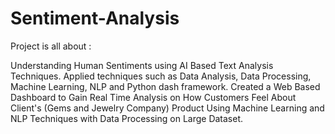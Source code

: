 # Sentiment-Analysis
Project is all about :

Understanding Human Sentiments using AI Based Text Analysis Techniques. Applied techniques such as Data Analysis, Data Processing, Machine Learning, NLP and Python dash framework. Created a Web Based Dashboard to Gain Real Time Analysis on How Customers Feel About Client's (Gems and Jewelry Company) Product Using Machine Learning and NLP Techniques with Data Processing on Large Dataset.
